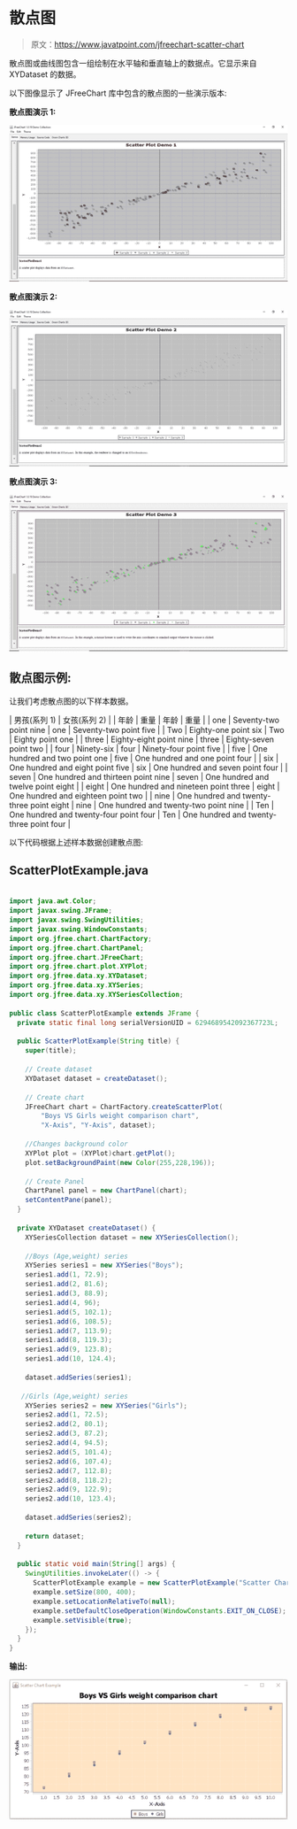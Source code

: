 # 散点图

> 原文：<https://www.javatpoint.com/jfreechart-scatter-chart>

散点图或曲线图包含一组绘制在水平轴和垂直轴上的数据点。它显示来自 XYDataset 的数据。

以下图像显示了 JFreeChart 库中包含的散点图的一些演示版本:

**散点图演示 1:**

![JFreeChart Scatter Plot Demo 1](img/74a3be0c2c0b265c04c65e68883bfb05.png)

**散点图演示 2:**

![JFreeChart Scatter Plot Demo 2](img/5180b99f2ddffae95b47388729f336ff.png)

**散点图演示 3:**

![JFreeChart Scatter Plot Demo 3](img/482757465f9f7cd1044945fcc66944a7.png)

## 散点图示例:

让我们考虑散点图的以下样本数据。

| 男孩(系列 1) | 女孩(系列 2) |
| 年龄 | 重量 | 年龄 | 重量 |
| one | Seventy-two point nine | one | Seventy-two point five |
| Two | Eighty-one point six | Two | Eighty point one |
| three | Eighty-eight point nine | three | Eighty-seven point two |
| four | Ninety-six | four | Ninety-four point five |
| five | One hundred and two point one | five | One hundred and one point four |
| six | One hundred and eight point five | six | One hundred and seven point four |
| seven | One hundred and thirteen point nine | seven | One hundred and twelve point eight |
| eight | One hundred and nineteen point three | eight | One hundred and eighteen point two |
| nine | One hundred and twenty-three point eight | nine | One hundred and twenty-two point nine |
| Ten | One hundred and twenty-four point four | Ten | One hundred and twenty-three point four |

以下代码根据上述样本数据创建散点图:

## ScatterPlotExample.java

```java

import java.awt.Color;
import javax.swing.JFrame;
import javax.swing.SwingUtilities;
import javax.swing.WindowConstants;
import org.jfree.chart.ChartFactory;
import org.jfree.chart.ChartPanel;
import org.jfree.chart.JFreeChart;
import org.jfree.chart.plot.XYPlot;
import org.jfree.data.xy.XYDataset;
import org.jfree.data.xy.XYSeries;
import org.jfree.data.xy.XYSeriesCollection;

public class ScatterPlotExample extends JFrame {
  private static final long serialVersionUID = 6294689542092367723L;

  public ScatterPlotExample(String title) {
    super(title);

    // Create dataset
    XYDataset dataset = createDataset();

    // Create chart
    JFreeChart chart = ChartFactory.createScatterPlot(
        "Boys VS Girls weight comparison chart", 
        "X-Axis", "Y-Axis", dataset);

    //Changes background color
    XYPlot plot = (XYPlot)chart.getPlot();
    plot.setBackgroundPaint(new Color(255,228,196));

    // Create Panel
    ChartPanel panel = new ChartPanel(chart);
    setContentPane(panel);
  }

  private XYDataset createDataset() {
    XYSeriesCollection dataset = new XYSeriesCollection();

    //Boys (Age,weight) series
    XYSeries series1 = new XYSeries("Boys");
    series1.add(1, 72.9);
    series1.add(2, 81.6);
    series1.add(3, 88.9);
    series1.add(4, 96);
    series1.add(5, 102.1);
    series1.add(6, 108.5);
    series1.add(7, 113.9);
    series1.add(8, 119.3);
    series1.add(9, 123.8);
    series1.add(10, 124.4);

    dataset.addSeries(series1);

   //Girls (Age,weight) series
    XYSeries series2 = new XYSeries("Girls");
    series2.add(1, 72.5);
    series2.add(2, 80.1);
    series2.add(3, 87.2);
    series2.add(4, 94.5);
    series2.add(5, 101.4);
    series2.add(6, 107.4);
    series2.add(7, 112.8);
    series2.add(8, 118.2);
    series2.add(9, 122.9);
    series2.add(10, 123.4);

    dataset.addSeries(series2);

    return dataset;
  }

  public static void main(String[] args) {
    SwingUtilities.invokeLater(() -> {
      ScatterPlotExample example = new ScatterPlotExample("Scatter Chart Example");
      example.setSize(800, 400);
      example.setLocationRelativeTo(null);
      example.setDefaultCloseOperation(WindowConstants.EXIT_ON_CLOSE);
      example.setVisible(true);
    });
  }
}

```

**输出:**

![boys vs girls weight comparison chart](img/1d8ded07488df376baa43e06be7e946b.png)
